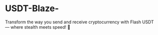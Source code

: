 # USDT-Blaze-
Transform the way you send and receive cryptocurrency with Flash USDT — where stealth meets speed! 🚀
